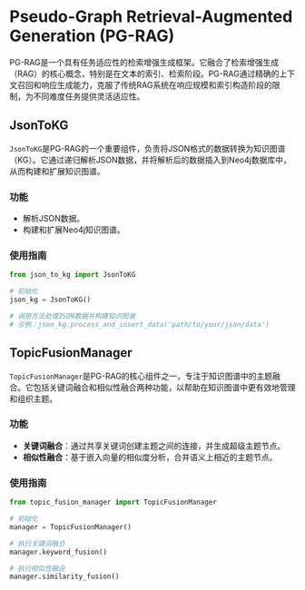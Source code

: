 # Pseudo-Graph Retrieval-Augmented Generation (PG-RAG)

PG-RAG是一个具有任务适应性的检索增强生成框架。它融合了检索增强生成（RAG）的核心概念，特别是在文本的索引、检索阶段。PG-RAG通过精确的上下文召回和响应生成能力，克服了传统RAG系统在响应规模和索引构造阶段的限制，为不同难度任务提供灵活适应性。

## JsonToKG

`JsonToKG`是PG-RAG的一个重要组件，负责将JSON格式的数据转换为知识图谱（KG）。它通过递归解析JSON数据，并将解析后的数据插入到Neo4j数据库中，从而构建和扩展知识图谱。

### 功能

- 解析JSON数据。
- 构建和扩展Neo4j知识图谱。

### 使用指南

```python
from json_to_kg import JsonToKG

# 初始化
json_kg = JsonToKG()

# 调用方法处理JSON数据并构建知识图谱
# 示例：json_kg.process_and_insert_data('path/to/your/json/data')
```

## TopicFusionManager

`TopicFusionManager`是PG-RAG的核心组件之一，专注于知识图谱中的主题融合。它包括关键词融合和相似性融合两种功能，以帮助在知识图谱中更有效地管理和组织主题。

### 功能

- **关键词融合**：通过共享关键词创建主题之间的连接，并生成超级主题节点。
- **相似性融合**：基于嵌入向量的相似度分析，合并语义上相近的主题节点。

### 使用指南

```python
from topic_fusion_manager import TopicFusionManager

# 初始化
manager = TopicFusionManager()

# 执行关键词融合
manager.keyword_fusion()

# 执行相似性融合
manager.similarity_fusion()
```
